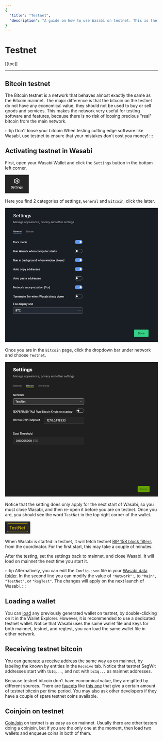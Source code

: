 ```yaml
---
{
  "title": "Testnet",
  "description": "A guide on how to use Wasabi on testnet. This is the Wasabi documentation, an archive of knowledge about the open-source, non-custodial and privacy-focused Bitcoin wallet for desktop."
}
---
```


# Testnet

[[toc]]

---

## Bitcoin testnet

The Bitcoin testnet is a network that behaves almost exactly the same as the Bitcoin mainnet.
The major difference is that the bitcoin on the testnet do not have any economical value, they should not be used to buy or sell goods and services.
This makes the network very useful for testing software and features, because there is no risk of loosing precious "real" bitcoin from the main network.

:::tip Don't loose your bitcoin
When testing cutting edge software like Wasabi, use testnet to ensure that your mistakes don't cost you money!
:::

## Activating testnet in Wasabi

First, open your Wasabi Wallet and click the `Settings` button in the bottom left corner.

![Settings button](/SettingsButton.png "Settings button")

Here you find 2 categories of settings, `General` and `Bitcoin`, click the latter.

![Activating Bitcoin testnet network in Wasabi Wallet](/SettingsGeneral.png "Activating Bitcoin testnet network in Wasabi Wallet")

Once you are in the `Bitcoin` page, click the dropdown bar under network and choose `Testnet`.

![Activating Bitcoin testnet network in Wasabi Wallet](/SettingsBitcoin.png "Activating Bitcoin testnet network in Wasabi Wallet")

Notice that the setting does only apply for the next start of Wasabi, so you must close Wasabi, and then re-open it before you are on testnet.
Once you are, you should see the word `TestNet` in the top right corner of the wallet.

![Bitcoin testnet network activated in Wasabi Wallet](/TestNetIndicator.png "Bitcoin testnet network activated in Wasabi Wallet")

When Wasabi is started in testnet, it will fetch testnet [BIP 158 block filters](https://github.com/bitcoin/bips/blob/master/bip-0158.mediawiki) from the coordinator.
For the first start, this may take a couple of minutes.

After the testing, set the settings back to mainnet, and close Wasabi.
It will load on mainnet the next time you start it.

:::tip 
Alternatively, you can edit the `Config.json` file in your [Wasabi data folder](/FAQ/FAQ-UseWasabi.md#where-can-i-find-the-wasabi-data-folder).
In the second line you can modify the value of `"Network":`, to `"Main"`, `"TestNet"`, or `"RegTest"`.
The changes will apply on the next launch of Wasabi.
:::

## Loading a wallet

You can [load](/using-wasabi/WalletLoad.md) any previously generated wallet on testnet, by double-clicking on it in the Wallet Explorer.
However, it is recommended to use a dedicated testnet wallet.
Notice that Wasabi uses the same wallet file and keys for both mainnet, testnet, and regtest, you can load the same wallet file in either network.

## Receiving testnet bitcoin

You can [generate a receive address](/using-wasabi/Receive.md) the same way as on mainnet, by labeling the known by entities in the `Receive` tab.
Notice that testnet SegWit addresses start with `tb1q...`, and not with `bc1q...` as mainnet addresses.

Because testnet bitcoin don't have economical value, they are gifted by different sources.
There are [faucets](https://en.bitcoin.it/wiki/Testnet#Faucets) like [this one](https://testnet-faucet.mempool.co/) that give a certain amount of testnet bitcoin per time period.
You may also ask other developers if they have a couple of spare testnet coins available.

## Coinjoin on testnet

[CoinJoin](/using-wasabi/CoinJoin.md) on testnet is as easy as on mainnet.
Usually there are other testers doing a coinjoin, but if you are the only one at the moment, then load two wallets and enqueue coins in both of them.
